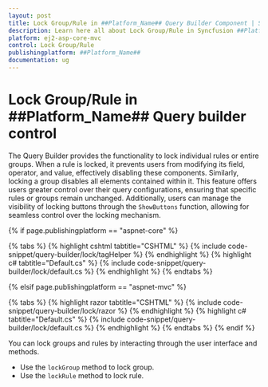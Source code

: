 ```yaml
---
layout: post
title: Lock Group/Rule in ##Platform_Name## Query Builder Component | Syncfusion
description: Learn here all about Lock Group/Rule in Syncfusion ##Platform_Name## Query Builder component of Syncfusion Essential JS 2 and more.
platform: ej2-asp-core-mvc
control: Lock Group/Rule
publishingplatform: ##Platform_Name##
documentation: ug
---
```



# Lock Group/Rule in ##Platform_Name## Query builder control

The Query Builder provides the functionality to lock individual rules or entire groups. When a rule is locked, it prevents users from modifying its field, operator, and value, effectively disabling these components. Similarly, locking a group disables all elements contained within it. This feature offers users greater control over their query configurations, ensuring that specific rules or groups remain unchanged. Additionally, users can manage the visibility of locking buttons through the `ShowButtons` function, allowing for seamless control over the locking mechanism.

{% if page.publishingplatform == "aspnet-core" %}

{% tabs %}
{% highlight cshtml tabtitle="CSHTML" %}
{% include code-snippet/query-builder/lock/tagHelper %}
{% endhighlight %}
{% highlight c# tabtitle="Default.cs" %}
{% include code-snippet/query-builder/lock/default.cs %}
{% endhighlight %}
{% endtabs %}

{% elsif page.publishingplatform == "aspnet-mvc" %}

{% tabs %}
{% highlight razor tabtitle="CSHTML" %}
{% include code-snippet/query-builder/lock/razor %}
{% endhighlight %}
{% highlight c# tabtitle="Default.cs" %}
{% include code-snippet/query-builder/lock/default.cs %}
{% endhighlight %}
{% endtabs %}
{% endif %}



You can lock groups and rules by interacting through the user interface and methods.

* Use the `lockGroup` method to lock group.
* Use the `lockRule` method to lock rule.